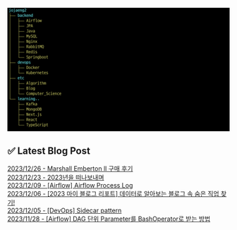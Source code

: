 ![image](./image/231205.png)

## ✅ Latest Blog Post

[2023/12/26 - Marshall Emberton ll 구매 후기](http://blog.naver.com/ds4ouj/223303925192?fromRss=true) <br/>
[2023/12/23 - 2023년을 떠나보내며](http://blog.naver.com/ds4ouj/223301509440?fromRss=true) <br/>
[2023/12/09 - [Airflow] Airflow Process Log](http://blog.naver.com/ds4ouj/223287660516?fromRss=true) <br/>
[2023/12/06 - [2023 마이 블로그 리포트] 데이터로 알아보는 블로그 속 숨은 직업 찾기!](http://blog.naver.com/ds4ouj/223284657802?fromRss=true) <br/>
[2023/12/05 - [DevOps] Sidecar pattern](http://blog.naver.com/ds4ouj/223284044811?fromRss=true) <br/>
[2023/11/28 - [Airflow] DAG 단위 Parameter를 BashOperator로 받는 방법](http://blog.naver.com/ds4ouj/223277463935?fromRss=true) <br/>
